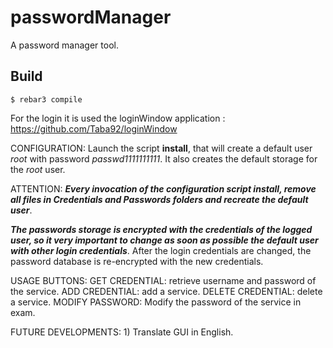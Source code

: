 passwordManager
=====

A password manager tool.

Build
-----
    $ rebar3 compile

For the login it is used the loginWindow application : https://github.com/Taba92/loginWindow

CONFIGURATION:
    Launch the script **install**, that will create a default user *root* with password *passwd1111111111*.
    It also creates the default storage for the *root* user.

ATTENTION:
    ***Every invocation of the configuration script install, remove all files in Credentials and Passwords folders and recreate the default user***.

***The passwords storage is encrypted with the credentials of the logged user, so it very important to change as soon as possible the default user with other login credentials***.
After the login credentials are changed, the password database is re-encrypted with the new credentials. 

USAGE BUTTONS:
    GET CREDENTIAL: retrieve username and password of the service.
    ADD CREDENTIAL: add a service.
    DELETE CREDENTIAL: delete a service.
    MODIFY PASSWORD: Modify the password of the service in exam.
                   

FUTURE DEVELOPMENTS: 
    1) Translate GUI in English.